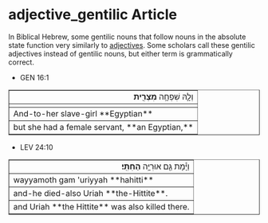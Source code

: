 # adjective_gentilic Article
In Biblical Hebrew, some gentilic nouns that follow nouns in the absolute state function very similarly to [adjectives](https://git.door43.org/Door43/en-uhg/src/master/content/adjective/02.md).  Some scholars call these gentilic adjectives instead of gentilic nouns, but either term is grammatically correct.

* GEN 16:1
<table border="1" class="docutils">
<colgroup>
<col width="100%" />
</colgroup>
<tbody valign="top">
<tr class="row-odd" align="right"><td>וְלָ֛הּ שִׁפְחָ֥ה <b>מִצְרִ֖ית</b></td>
</tr>
<tr class="row-even"><td></td>
</tr>
<tr class="row-odd"><td>And-to-her slave-girl **Egyptian**</td>
</tr>
<tr class="row-even"><td>but she had a female servant, **an Egyptian,**</td>
</tr>
</tbody>
</table>

* LEV 24:10
<table border="1" class="docutils">
<colgroup>
<col width="100%" />
</colgroup>
<tbody valign="top">
<tr class="row-odd" align="right"><td>וַיָּ֕מָת גַּ֖ם אוּרִיָּ֥ה <b>הַחִתִּֽי׃</b></td>
</tr>
<tr class="row-even"><td>wayyamoth gam 'uriyyah **hahitti**</td>
</tr>
<tr class="row-odd"><td>and-he died-also Uriah **the-Hittite**.</td>
</tr>
<tr class="row-even"><td>and Uriah **the Hittite** was also killed there.</td>
</tr>
</tbody>
</table>
